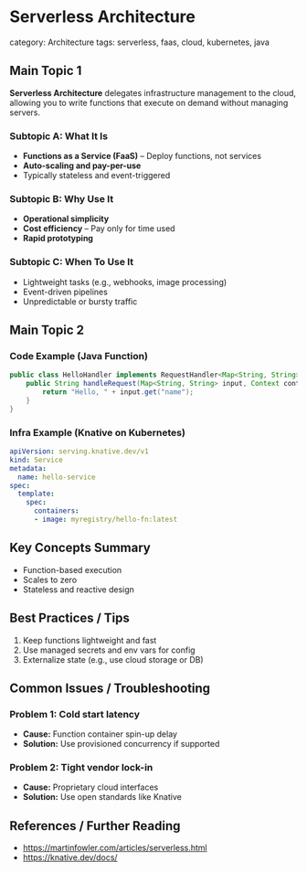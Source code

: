# Serverless Architecture
category: Architecture
tags: serverless, faas, cloud, kubernetes, java
## Main Topic 1
**Serverless Architecture** delegates infrastructure management to the cloud, allowing you to write functions that execute on demand without managing servers.

### Subtopic A: What It Is
- **Functions as a Service (FaaS)** – Deploy functions, not services
- **Auto-scaling and pay-per-use**
- Typically stateless and event-triggered

### Subtopic B: Why Use It
- **Operational simplicity**
- **Cost efficiency** – Pay only for time used
- **Rapid prototyping**

### Subtopic C: When To Use It
- Lightweight tasks (e.g., webhooks, image processing)
- Event-driven pipelines
- Unpredictable or bursty traffic

## Main Topic 2
### Code Example (Java Function)
```java
public class HelloHandler implements RequestHandler<Map<String, String>, String> {
    public String handleRequest(Map<String, String> input, Context context) {
        return "Hello, " + input.get("name");
    }
}
```

### Infra Example (Knative on Kubernetes)
```yaml
apiVersion: serving.knative.dev/v1
kind: Service
metadata:
  name: hello-service
spec:
  template:
    spec:
      containers:
      - image: myregistry/hello-fn:latest
```

## Key Concepts Summary
- Function-based execution
- Scales to zero
- Stateless and reactive design

## Best Practices / Tips
1. Keep functions lightweight and fast
2. Use managed secrets and env vars for config
3. Externalize state (e.g., use cloud storage or DB)

## Common Issues / Troubleshooting
### Problem 1: Cold start latency
- **Cause:** Function container spin-up delay
- **Solution:** Use provisioned concurrency if supported

### Problem 2: Tight vendor lock-in
- **Cause:** Proprietary cloud interfaces
- **Solution:** Use open standards like Knative

## References / Further Reading
- https://martinfowler.com/articles/serverless.html
- https://knative.dev/docs/
